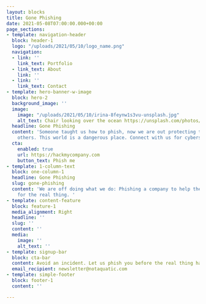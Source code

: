 ```yaml
---
layout: blocks
title: Gone Phishing
date: 2021-05-08T07:00:00.000+00:00
page_sections:
- template: navigation-header
  block: header-1
  logo: "/uploads/2021/05/10/logo_name.png"
  navigation:
  - link: ''
    link_text: Portfolio
  - link_text: About
    link: ''
  - link: ''
    link_text: Contact
- template: hero-banner-w-image
  block: hero-2
  background_image: ''
  image:
    image: "/uploads/2021/05/10/irina-8feynw1s3vu-unsplash.jpg"
    alt_text: Chair looking over the ocean https://unsplash.com/photos/8feynW1s3VU
  headline: Gone Phishing
  content: 'Someone taught us how to phish, now we are out protecting the safety of
    others. This world is a dangerous place. Connect with us for cybersecurity help. '
  cta:
    enabled: true
    url: https://hackmycompany.com
    button_text: Phish me
- template: 1-column-text
  block: one-column-1
  headline: Gone Phishing
  slug: gone-phishing
  content: 'We are off doing what we do: Phishing a company to help them be more prepared
    for the real thing. '
- template: content-feature
  block: feature-1
  media_alignment: Right
  headline: ''
  slug: ''
  content: ''
  media:
    image: ''
    alt_text: ''
- template: signup-bar
  block: cta-bar
  content: Avoid an incident. Let us phish you before the real thing happens.
  email_recipient: newsletter@notaquatic.com
- template: simple-footer
  block: footer-1
  content: ''

---
```

